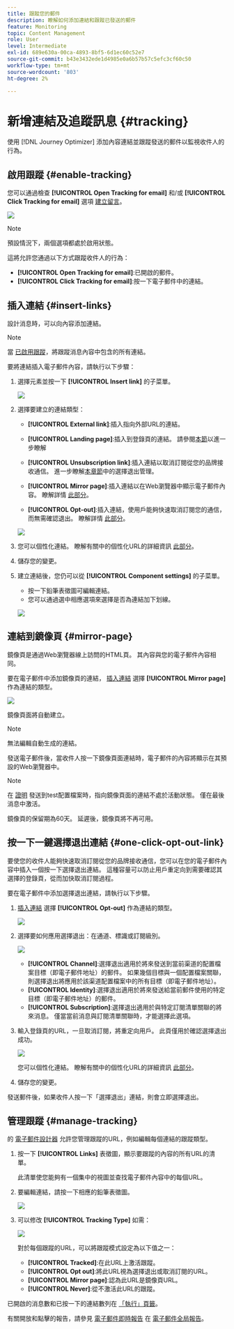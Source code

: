 ```yaml
---
title: 跟蹤您的郵件
description: 瞭解如何添加連結和跟蹤已發送的郵件
feature: Monitoring
topic: Content Management
role: User
level: Intermediate
exl-id: 689e630a-00ca-4893-8bf5-6d1ec60c52e7
source-git-commit: b43e3432ede1d4985e0a6b57b57c5efc3cf60c50
workflow-type: tm+mt
source-wordcount: '803'
ht-degree: 2%

---
```


# 新增連結及追蹤訊息 {#tracking}

使用 [!DNL Journey Optimizer] 添加內容連結並跟蹤發送的郵件以監視收件人的行為。

## 啟用跟蹤 {#enable-tracking}

您可以通過檢查 **[!UICONTROL Open Tracking for email]** 和/或 **[!UICONTROL Click Tracking for email]** 選項 [建立留言](create-message.md)。

![](assets/message-tracking.png)

>[!NOTE]
>
>預設情況下，兩個選項都處於啟用狀態。

這將允許您通過以下方式跟蹤收件人的行為：

* **[!UICONTROL Open Tracking for email]**:已開啟的郵件。
* **[!UICONTROL Click Tracking for email]**:按一下電子郵件中的連結。

## 插入連結 {#insert-links}

設計消息時，可以向內容添加連結。

>[!NOTE]
>
>當 [已啟用跟蹤](#enable-tracking)，將跟蹤消息內容中包含的所有連結。

要將連結插入電子郵件內容，請執行以下步驟：

1. 選擇元素並按一下 **[!UICONTROL Insert link]** 的子菜單。

   ![](assets/message-tracking-insert-link.png)

1. 選擇要建立的連結類型：

   * **[!UICONTROL External link]**:插入指向外部URL的連結。

   * **[!UICONTROL Landing page]**:插入到登錄頁的連結。 請參閱[本節](../landing-pages/get-started-lp.md)以進一步瞭解

   * **[!UICONTROL Unsubscription link]**:插入連結以取消訂閱從您的品牌接收通信。 進一步瞭解[本章節](consent.md#opt-out-management)中的選擇退出管理。

   * **[!UICONTROL Mirror page]**:插入連結以在Web瀏覽器中顯示電子郵件內容。 瞭解詳情 [此部分](#mirror-page)。

   * **[!UICONTROL Opt-out]**:插入連結，使用戶能夠快速取消訂閱您的通信，而無需確認退出。 瞭解詳情 [此部分](#one-click-opt-out-link)。

   ![](assets/message-tracking-links.png)

1. 您可以個性化連結。 瞭解有關中的個性化URL的詳細資訊 [此部分](../personalization/personalization-syntax.md#perso-urls)。

1. 儲存您的變更。

1. 建立連結後，您仍可以從 **[!UICONTROL Component settings]** 的子菜單。

   * 按一下鉛筆表徵圖可編輯連結。
   * 您可以通過選中相應選項來選擇是否為連結加下划線。

   ![](assets/message-tracking-link-settings.png)

## 連結到鏡像頁 {#mirror-page}

鏡像頁是通過Web瀏覽器線上訪問的HTML頁。 其內容與您的電子郵件內容相同。

要在電子郵件中添加鏡像頁的連結， [插入連結](#insert-links) 選擇 **[!UICONTROL Mirror page]** 作為連結的類型。

![](assets/message-tracking-mirror-page.png)

鏡像頁面將自動建立。

>[!NOTE]
>
>無法編輯自動生成的連結。

發送電子郵件後，當收件人按一下鏡像頁面連結時，電子郵件的內容將顯示在其預設的Web瀏覽器中。

>[!NOTE]
>
>在 [證明](preview.md#send-proofs) 發送到test配置檔案時，指向鏡像頁面的連結不處於活動狀態。 僅在最後消息中激活。

鏡像頁的保留期為60天。 延遲後，鏡像頁將不再可用。

## 按一下一鍵選擇退出連結 {#one-click-opt-out-link}

要使您的收件人能夠快速取消訂閱從您的品牌接收通信，您可以在您的電子郵件內容中插入一個按一下選擇退出連結。 這種容量可以防止用戶重定向到需要確認其選擇的登錄頁，從而加快取消訂閱過程。

要在電子郵件中添加選擇退出連結，請執行以下步驟。

1. [插入連結](#insert-links) 選擇 **[!UICONTROL Opt-out]** 作為連結的類型。

   ![](assets/message-tracking-opt-out.png)

1. 選擇要如何應用選擇退出：在通道、標識或訂閱級別。

   ![](assets/message-tracking-opt-out-level.png)

   * **[!UICONTROL Channel]**:選擇退出適用於將來發送到當前渠道的配置檔案目標（即電子郵件地址）的郵件。 如果幾個目標與一個配置檔案關聯，則選擇退出將應用於該渠道配置檔案中的所有目標（即電子郵件地址）。
   * **[!UICONTROL Identity]**:選擇退出適用於將來發送給當前郵件使用的特定目標（即電子郵件地址）的郵件。
   * **[!UICONTROL Subscription]**:選擇退出適用於與特定訂閱清單關聯的將來消息。 僅當當前消息與訂閱清單關聯時，才能選擇此選項。

1. 輸入登錄頁的URL，一旦取消訂閱，將重定向用戶。 此頁僅用於確認選擇退出成功。

   ![](assets/message-tracking-opt-out-confirmation.png)

   您可以個性化連結。 瞭解有關中的個性化URL的詳細資訊 [此部分](../personalization/personalization-syntax.md)。

1. 儲存您的變更。

發送郵件後，如果收件人按一下「選擇退出」連結，則會立即選擇退出。

## 管理跟蹤 {#manage-tracking}

的 [電子郵件設計器](create-email-content.md) 允許您管理跟蹤的URL，例如編輯每個連結的跟蹤類型。

1. 按一下 **[!UICONTROL Links]** 表徵圖，顯示要跟蹤的內容的所有URL的清單。

   此清單使您能夠有一個集中的視圖並查找電子郵件內容中的每個URL。

1. 要編輯連結，請按一下相應的鉛筆表徵圖。

   ![](assets/message-tracking-edit-links.png)

1. 可以修改 **[!UICONTROL Tracking Type]** 如需：


   ![](assets/message-tracking-edit-a-link.png)

   對於每個跟蹤的URL，可以將跟蹤模式設定為以下值之一：

   * **[!UICONTROL Tracked]**:在此URL上激活跟蹤。
   * **[!UICONTROL Opt out]**:將此URL視為選擇退出或取消訂閱的URL。
   * **[!UICONTROL Mirror page]**:認為此URL是鏡像頁URL。
   * **[!UICONTROL Never]**:從不激活此URL的跟蹤。 <!--This information is saved: if the URL appears again in a future message, its tracking is automatically deactivated.-->

已開啟的消息數和已按一下的連結數列在 [「執行」頁籤](message-monitoring.md)。

有關開放和點擊的報告，請參見 [電子郵件即時報告](../reports/email-live-report.md) 在 [電子郵件全局報告](../reports/email-global-report.md)。
